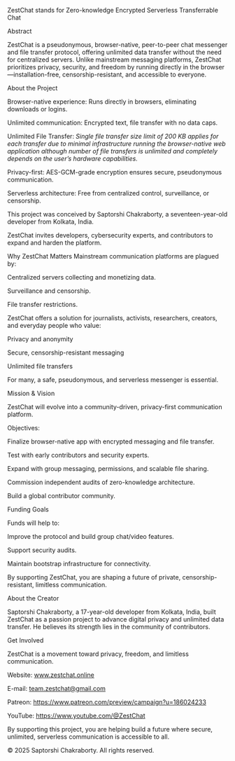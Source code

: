ZestChat stands for Zero-knowledge Encrypted Serverless Transferrable Chat

Abstract

ZestChat is a pseudonymous, browser-native, peer-to-peer chat messenger and file transfer protocol, offering unlimited data transfer without the need for centralized servers. Unlike mainstream messaging platforms, ZestChat prioritizes privacy, security, and freedom by running directly in the browser—installation-free, censorship-resistant, and accessible to everyone.

About the Project

Browser-native experience: Runs directly in browsers, eliminating downloads or logins.

Unlimited communication: Encrypted text, file transfer with no data caps.

Unlimited File Transfer: *Single file transfer size limit of 200 KB applies for each transfer due to minimal infrastructure running the browser-native web application although number of file transfers is unlimited and completely depends on the user’s hardware capabilities.*

Privacy-first: AES-GCM-grade encryption ensures secure, pseudonymous communication.

Serverless architecture: Free from centralized control, surveillance, or censorship.

This project was conceived by Saptorshi Chakraborty, a seventeen-year-old developer from Kolkata, India. 

ZestChat invites developers, cybersecurity experts, and contributors to expand and harden the platform.

Why ZestChat Matters
Mainstream communication platforms are plagued by:

Centralized servers collecting and monetizing data.

Surveillance and censorship.

File transfer restrictions.

ZestChat offers a solution for journalists, activists, researchers, creators, and everyday people who value:

Privacy and anonymity

Secure, censorship-resistant messaging

Unlimited file transfers

For many, a safe, pseudonymous, and serverless messenger is essential.

Mission & Vision

ZestChat will evolve into a community-driven, privacy-first communication platform.

Objectives:

Finalize browser-native app with encrypted messaging and file transfer.

Test with early contributors and security experts.

Expand with group messaging, permissions, and scalable file sharing.

Commission independent audits of zero-knowledge architecture.

Build a global contributor community.

Funding Goals

Funds will help to:

Improve the protocol and build group chat/video features.

Support security audits.

Maintain bootstrap infrastructure for connectivity.

By supporting ZestChat, you are shaping a future of private, censorship-resistant, limitless communication.

About the Creator

Saptorshi Chakraborty, a 17-year-old developer from Kolkata, India, built ZestChat as a passion project to advance digital privacy and unlimited data transfer. He believes its strength lies in the community of contributors.

Get Involved

ZestChat is a movement toward privacy, freedom, and limitless communication.

Website: www.zestchat.online

E-mail: team.zestchat@gmail.com

Patreon: https://www.patreon.com/preview/campaign?u=186024233

YouTube: https://www.youtube.com/@ZestChat

By supporting this project, you are helping build a future where secure, unlimited, serverless communication is accessible to all.

© 2025 Saptorshi Chakraborty. All rights reserved.


